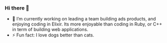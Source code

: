 ### Hi there 👋

- 🔭 I’m currently working on leading a team building ads products, and enjoying coding in Elixir. Its more enjoyable than coding in Ruby, or C++ in term of building web applications. 
- ⚡ Fun fact: I love dogs better than cats. 

<!--
**jingtaoCoding/jingtaoCoding** is a ✨ _special_ ✨ repository because its `README.md` (this file) appears on your GitHub profile.

Here are some ideas to get you started:

- 🔭 I’m currently working on ...
- 🌱 I’m currently learning ...
- 👯 I’m looking to collaborate on ...
- 🤔 I’m looking for help with ...
- 💬 Ask me about ...
- 📫 How to reach me: ...
- 😄 Pronouns: ...
- ⚡ Fun fact: ...
-->
